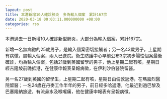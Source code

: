 ```yaml
---
layout: post
title: 本港新增10人確診肺炎　多為輸入個案　累計167宗
date: 2020-03-18 00:03:11.000000000 +08:00
categories: rss
---
```


本港過去一日新增10人確診新型肺炎，大部分為輸入個案，累計167宗。

新增一名無病徵的25歲男子，是輸入個案密切接觸者；另一名43歲男子，上星期有病徵，屬輸入個案，兩人已送院。衞生防護中心早前公布3宗初步陽性個案最後確診，均為輸入個案，包括21歲到英國留學的男子，他上星期二起有咳，星期日經吉隆坡前晚抵港，在健康申報表呈報病徵，在伊利沙伯醫院留醫。

另一名27歲到英國的留學生，上星期二起有咳，星期日由倫敦返港，在瑪嘉烈醫院留醫；一名24歲在丹麥工作半年的男子，前日經多哈返港，他最近到過巴黎及巴塞隆納旅遊，有流鼻水及喉嚨痛，他在健康申報表有呈報病徵。
